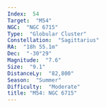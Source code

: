 ```yaml
---
Index:  54
Target:  "M54"
NGC:  "NGC 6715"
Type:  "Globular Cluster"
Constellation:  "Sagittarius"
RA:  "18h 55.1m"
Dec:  "-30°29"
Magnitude:  "7.6"
Size:  "9.1"
DistanceLy:  "82,800"
Season:  "Summer"
Difficulty:  "Moderate"
title: "M54: NGC 6715"
---
```

